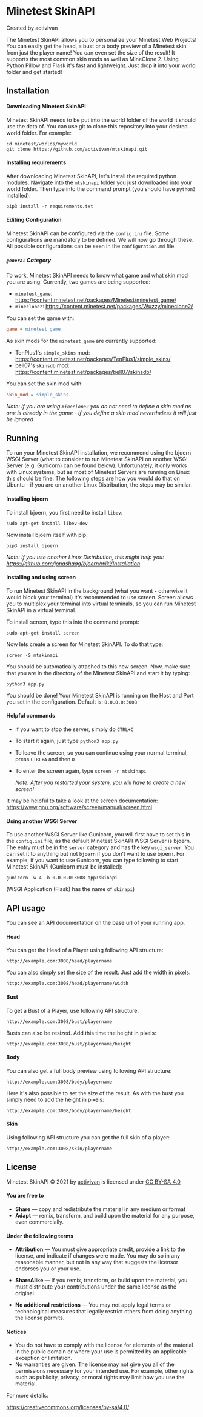 # Minetest SkinAPI

Created by activivan



The Minetest SkinAPI allows you to personalize your Minetest Web Projects! You can easily get the head, a bust or a body preview of a Minetest skin from just the player name! You can even set the size of the result! It supports the most common skin mods as well as MineClone 2. Using Python Pillow and Flask it's fast and lightweight. Just drop it into your world folder and get started!



## Installation

#### Downloading Minetest SkinAPI

Minetest SkinAPI needs to be put into the world folder of the world it should use the data of. You can use git to clone this repository into your desired world folder. For example:

```shell
cd minetest/worlds/myworld
git clone https://github.com/activivan/mtskinapi.git
```

#### Installing requirements

After downloading Minetest SkinAPI, let's install the required python modules. Navigate into the `mtskinapi` folder you just downloaded into your world folder. Then type into the command prompt (you should have `python3` installed):

```shell
pip3 install -r requirements.txt
```

#### Editing Configuration

Minetest SkinAPI can be configured via the `config.ini` file. Some configurations are mandatory to be defined. We will now go through these. All possible configurations can be seen in the `configuration.md` file.

##### `general` Category

To work, Minetest SkinAPI needs to know what game and what skin mod you are using. Currently, two games are being supported:

- `minetest_game`: https://content.minetest.net/packages/Minetest/minetest_game/
- `mineclone2`: https://content.minetest.net/packages/Wuzzy/mineclone2/

You can set the game with:

```ini
game = minetest_game
```

As skin mods for the `minetest_game` are currently supported:

-  TenPlus1's `simple_skins` mod: https://content.minetest.net/packages/TenPlus1/simple_skins/
-  bell07's `skinsdb` mod: https://content.minetest.net/packages/bell07/skinsdb/

You can set the skin mod with:

```ini
skin_mod = simple_skins
```

*Note: If you are using `mineclone2` you do not need to define a skin mod as one is already in the game - if you define a skin mod nevertheless it will just be ignored*



## Running

To run your Minetest SkinAPI installation, we recommend using the bjoern WSGI Server (what to consider to run Minetest SkinAPI on another WSGI Server (e.g. Gunicorn) can be found below). Unfortunately, it only works with Linux systems, but as most of Minetest Servers are running on Linux this should be fine. The following steps are how you would do that on Ubuntu - if you are on another Linux Distribution, the steps may be similar. 

#### Installing bjoern

To install bjoern, you first need to install `libev`:

```shell
sudo apt-get install libev-dev
```

Now install bjoern itself with pip:

```shell
pip3 install bjoern
```

*Note: If you use another Linux Distribution, this might help you: https://github.com/jonashaag/bjoern/wiki/Installation*

#### Installing and using screen

To run Minetest SkinAPI in the background (what you want - otherwise it would block your terminal) it's recommended to use screen. Screen allows you to multiplex your terminal into virtual terminals, so you can run Minetest SkinAPI in a virtual terminal.

To install screen, type this into the command prompt:

```shell
sudo apt-get install screen
```

Now lets create a screen for Minetest SkinAPI. To do that type:

```shel
screen -S mtskinapi
```

You should be automatically attached to this new screen. Now, make sure that you are in the directory of the Minetest SkinAPI and start it by typing:

```shell
python3 app.py
```

You should be done! Your Minetest SkinAPI is running on the Host and Port you set in the configuration. Default is: `0.0.0.0:3008`

#### Helpful commands

- If you want to stop the server, simply do `CTRL+C`

- To start it again, just type `python3 app.py`

- To leave the screen, so you can continue using your normal terminal, press `CTRL+A` and then `D`

- To enter the screen again, type `screen -r mtskinapi` 

  *Note: After you restarted your system, you will have to create a new screen!*

It may be helpful to take a look at the screen documentation: https://www.gnu.org/software/screen/manual/screen.html

#### Using another WSGI Server

To use another WSGI Server like Gunicorn, you will first have to set this in the `config.ini` file, as the default Minetest SkinAPI WSGI Server is bjoern. The entry must be in the `server` category and has the key `wsgi_server`. You can set it to anything but not `bjoern` if you don't want to use bjoern. For example, if you want to use Gunicorn, you can type following to start Minetest SkinAPI (Gunicorn must be installed):

```shell
gunicorn -w 4 -b 0.0.0.0:3008 app:skinapi
```

(WSGI Application (Flask) has the name of `skinapi`)



## API usage

You can see an API documentation on the base url of your running app.

#### Head

You can get the Head of a Player using following API structure:

````
http://example.com:3008/head/playername
````

You can also simply set the size of the result. Just add the width in pixels:

```
http://example.com:3008/head/playername/width
```

#### Bust

To get a Bust of a Player, use following API structure:

````
http://example.com:3008/bust/playername
````

Busts can also be resized. Add this time the height in pixels:

````
http://example.com:3008/bust/playername/height
````

#### Body

You can also get a full body preview using following API structure:

````
http://example.com:3008/body/playername
````

Here it's also possible to set the size of the result. As with the bust you simply need to add the height in pixels:

````
http://example.com:3008/body/playername/height
````

#### Skin

Using following API structure you can get the full skin of a player:

````
http://example.com:3008/skin/playername
````



## License

Minetest SkinAPI © 2021 by [activivan](https://github.com/activivan) is licensed under [CC BY-SA 4.0](http://creativecommons.org/licenses/by-sa/4.0/)



#### You are free to

- **Share** — copy and redistribute the material in any medium or format
- **Adapt** — remix, transform, and build upon the material for any purpose, even commercially.

#### Under the following terms

- **Attribution** — You must give appropriate credit, provide a link to the license, and indicate if changes were made. You may do so in any reasonable manner, but not in any way that suggests the licensor endorses you or your use.
- **ShareAlike** — If you remix, transform, or build upon the material, you must distribute your contributions under the same license as the original.

- **No additional restrictions** — You may not apply legal terms or technological measures that legally restrict others from doing anything the license permits.

#### Notices

- You do not have to comply with the license for elements of the material  in the public domain or where your use is permitted by an applicable exception or limitation.
- No warranties are given. The license may not give you all of the  permissions necessary for your intended use. For example, other rights  such as publicity, privacy, or moral rights may limit how you use the material.



For more details:

https://creativecommons.org/licenses/by-sa/4.0/